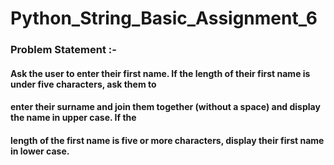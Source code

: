 # Python_String_Basic_Assignment_6

### Problem Statement :- 

#### Ask the user to enter their first name. If the length of their first name is under five characters, ask them to
#### enter their surname and join them together (without a space) and display the name in upper case. If the
#### length of the first name is five or more characters, display their first name in lower case.
